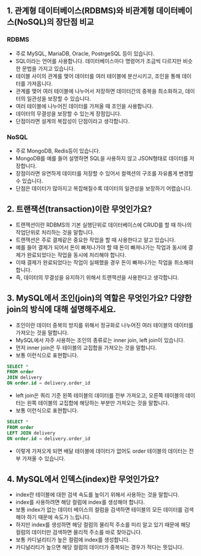 ## 1. 관계형 데이터베이스(RDBMS)와 비관계형 데이터베이스(NoSQL)의 장단점 비교

### RDBMS
- 주로 MySQL, MariaDB, Oracle, PostrgeSQL 등이 있습니다.
- SQL이라는 언어를 사용합니다. 데이터베이스마다 명령어가 조금씩 다르지만 비슷한 문법을 가지고 있습니다.
- 테이블 사이의 관계를 맺어 데이터를 여러 테이블에 분산시키고, 조인을 통해 데이터를 가져옵니다.
- 관계를 맺어 여러 테이블에 나누어서 저장하면 데이터간의 중복을 최소화하고, 데이터의 일관성을 보장할 수 있습니다.
- 여러 테이블에 나누어진 데이터를 가져올 때 조인을 사용합니다.
- 데이터의 무결성을 보장할 수 있는게 장점입니다.
- 단점이라면 설계의 복잡성이 단점이라고 생각합니다.

### NoSQL
- 주로 MongoDB, Redis등이 있습니다.
- MongoDB를 예를 들어 설명하면 SQL을 사용하지 않고 JSON형태로 데이터를 저장합니다.
- 장점이라면 유연하게 데이터를 저장할 수 있어서 컬렉션의 구조를 자유롭게 변경할 수 있습니다.
- 단점은 데이터가 많아지고 복잡해질수록 데이터의 일관성을 보장하기 어렵습니다.

## 2. 트랜잭션(transaction)이란 무엇인가요?

- 트랜잭션이란 RDBMS의 기본 실행단위로 데이터베이스에 CRUD를 할 때 하나의 작업단위로 처리하는 것을 말합니다.
- 트랜잭션은 주로 결제같은 중요한 작업을 할 때 사용한다고 알고 있습니다.
- 예를 들어 결제가 되어서 돈이 빠져나가야 할 때 돈이 빠져나가는 작업과 동시에 결제가 완료되었다는 작업을 동시에 처리해야 합니다.
- 이때 결제가 완료되었다는 작업이 실패했을 경우 돈이 빠져나가는 작업을 취소해야 합니다.
- 즉, 데이터의 무결성을 유지하기 위해서 트랜잭션을 사용한다고 생각합니다.

## 3. MySQL에서 조인(join)의 역할은 무엇인가요? 다양한 join의 방식에 대해 설명해주세요.

- 조인이란 데이터 중복의 방지를 위해서 정규화로 나누어진 여러 테이블의 데이터를 가져오는 것을 말합니다.
- MySQL에서 자주 사용하는 조인의 종류로는 inner join, left join이 있습니다.
- 먼저 inner join은 두 테이블의 교집합을 가져오는 것을 말합니다.
- 보통 이런식으로 표현합니다.

```sql
SELECT *
FROM order
JOIN delivery
ON order.id = delivery.order_id
```

- left join은 쿼리 기준 왼쪽 테이블의 데이터를 전부 가져오고, 오른쪽 테이블의 데이터는 왼쪽 테이블의 교집합에 해당하는 부분만 가져오는 것을 말합니다.
- 보통 이런식으로 표현합니다.

```sql
SELECT *
FROM order
LEFT JOIN delivery
ON order.id = delivery.order_id
```

- 이렇게 가져오게 되면 배달 테이블에 데이터가 없어도 order 테이블의 데이터는 전부 가져올 수 있습니다.

## 4. MySQL에서 인덱스(index)란 무엇인가요?

- index란 테이블에 대한 검색 속도를 높이기 위해서 사용하는 것을 말합니다.
- index를 사용하려면 해당 컬럼에 index를 생성해야 합니다.
- 보통 index가 없는 데이터 베이스의 컬럼을 검색하면 테이블의 모든 데이터를 검색해야 하기 때문에 속도가 느립니다.
- 하지만 index를 생성하면 해당 컬럼의 물리적 주소를 미리 알고 있기 때문에 해당 컬럼의 데이터만 검색하면 물리적 주소를 바로 찾아갑니다.
- 보통 카디널리티가 높은 컬럼에 index를 생성합니다.
- 카디널리티가 높으면 해당 컬럼의 데이터가 중복되는 경우가 적다는 뜻입니다.
